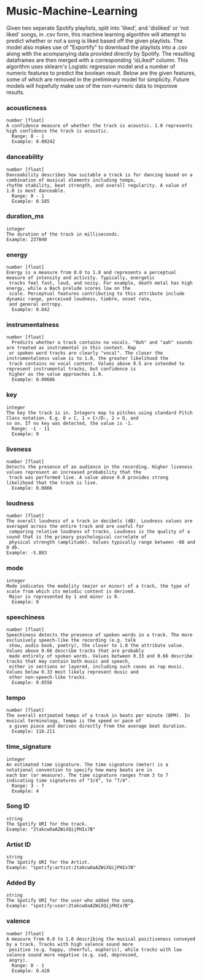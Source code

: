 # Music-Machine-Learning
Given two seperate Spotify playlists, split into 'liked', and 'disliked' or 'not liked' songs, in .csv form, this 
machine learning algorithm will attempt to predict whether or not a song is liked based off the given playlists.
The model also makes use of "Exportify" to download the playlists into a .csv along with the acompanying data
provided directly by Spotify. The resulting dataframes are then merged with a corresponding 'isLiked* column.
This algorithm uses sklearn's Logistic regression model and a number of numeric features to predict the boolean
result. Below are the given features, some of which are removed in the preliminary model for simplicity. Future 
models will hopefully make use of the non-numeric data to imporove results.

### acousticness
```
number [float]
A confidence measure of whether the track is acoustic. 1.0 represents high confidence the track is acoustic.
  Range: 0 - 1
  Example: 0.00242
```

### danceability
```
number [float]
Danceability describes how suitable a track is for dancing based on a combination of musical elements including tempo,
rhythm stability, beat strength, and overall regularity. A value of 1.0 is most danceable.
  Range: 0 - 1
  Example: 0.585
```

### duration_ms
```
integer
The duration of the track in milliseconds.
Example: 237040
```

### energy
```
number [float]
Energy is a measure from 0.0 to 1.0 and represents a perceptual measure of intensity and activity. Typically, energetic
 tracks feel fast, loud, and noisy. For example, death metal has high energy, while a Bach prelude scores low on the
 scale. Perceptual features contributing to this attribute include dynamic range, perceived loudness, timbre, onset rate,
 and general entropy.
  Example: 0.842
```

### instrumentalness
```
number [float]
  Predicts whether a track contains no vocals. "Ooh" and "aah" sounds are treated as instrumental in this context. Rap
 or spoken word tracks are clearly "vocal". The closer the instrumentalness value is to 1.0, the greater likelihood the
 track contains no vocal content. Values above 0.5 are intended to represent instrumental tracks, but confidence is
 higher as the value approaches 1.0.
  Example: 0.00686
```


### key
```
integer
The key the track is in. Integers map to pitches using standard Pitch Class notation. E.g. 0 = C, 1 = C♯/D♭, 2 = D, and
so on. If no key was detected, the value is -1.
  Range: -1 - 11
  Example: 9
```

### liveness
```
number [float]
Detects the presence of an audience in the recording. Higher liveness values represent an increased probability that the
 track was performed live. A value above 0.8 provides strong likelihood that the track is live.
  Example: 0.0866
```

### loudness
```
number [float]
The overall loudness of a track in decibels (dB). Loudness values are averaged across the entire track and are useful for
 comparing relative loudness of tracks. Loudness is the quality of a sound that is the primary psychological correlate of
 physical strength (amplitude). Values typically range between -60 and 0 db.
Example: -5.883
```

### mode
```
integer
Mode indicates the modality (major or minor) of a track, the type of scale from which its melodic content is derived.
 Major is represented by 1 and minor is 0.
  Example: 0
```

### speechiness
```
number [float]
Speechiness detects the presence of spoken words in a track. The more exclusively speech-like the recording (e.g. talk
 show, audio book, poetry), the closer to 1.0 the attribute value. Values above 0.66 describe tracks that are probably
 made entirely of spoken words. Values between 0.33 and 0.66 describe tracks that may contain both music and speech,
 either in sections or layered, including such cases as rap music. Values below 0.33 most likely represent music and
 other non-speech-like tracks.
  Example: 0.0556
```

### tempo
```
number [float]
The overall estimated tempo of a track in beats per minute (BPM). In musical terminology, tempo is the speed or pace of
 a given piece and derives directly from the average beat duration.
  Example: 118.211
```
### time_signature
```
integer
An estimated time signature. The time signature (meter) is a notational convention to specify how many beats are in
each bar (or measure). The time signature ranges from 3 to 7 indicating time signatures of "3/4", to "7/4".
  Range: 3 - 7
  Example: 4
```

### Song ID
```
string
The Spotify URI for the track.
Example: "2takcwOaAZWiXQijPHIx7B"
```

### Artist ID
```
string
The Spotify URI for the Artist.
Example: "spotify:artist:2takcwOaAZWiXQijPHIx7B"
```

### Added By
```
string
The Spotify URI for the user who added the song.
Example: "spotify:user:2takcwOaAZWiXQijPHIx7B"
```

### valence
```
number [float]
A measure from 0.0 to 1.0 describing the musical positiveness conveyed by a track. Tracks with high valence sound more
 positive (e.g. happy, cheerful, euphoric), while tracks with low valence sound more negative (e.g. sad, depressed,
 angry).
  Range: 0 - 1
  Example: 0.428
```

